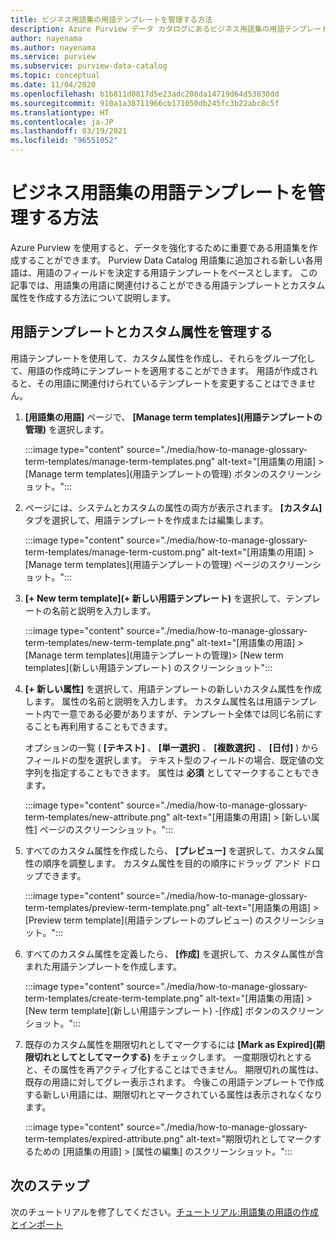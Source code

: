 ```yaml
---
title: ビジネス用語集の用語テンプレートを管理する方法
description: Azure Purview データ カタログにあるビジネス用語集の用語テンプレートを管理する方法について説明します。
author: nayenama
ms.author: nayenama
ms.service: purview
ms.subservice: purview-data-catalog
ms.topic: conceptual
ms.date: 11/04/2020
ms.openlocfilehash: b1b811d0817d5e23adc208da14719d64d53830dd
ms.sourcegitcommit: 910a1a38711966cb171050db245fc3b22abc8c5f
ms.translationtype: HT
ms.contentlocale: ja-JP
ms.lasthandoff: 03/19/2021
ms.locfileid: "96551052"
---
```

# <a name="how-to-manage-term-templates-for-business-glossary"></a>ビジネス用語集の用語テンプレートを管理する方法

Azure Purview を使用すると、データを強化するために重要である用語集を作成することができます。 Purview Data Catalog 用語集に追加される新しい各用語は、用語のフィールドを決定する用語テンプレートをベースとします。 この記事では、用語集の用語に関連付けることができる用語テンプレートとカスタム属性を作成する方法について説明します。

## <a name="manage-term-templates-and-custom-attributes"></a>用語テンプレートとカスタム属性を管理する

用語テンプレートを使用して、カスタム属性を作成し、それらをグループ化して、用語の作成時にテンプレートを適用することができます。 用語が作成されると、その用語に関連付けられているテンプレートを変更することはできません。

1. **[用語集の用語]** ページで、 **[Manage term templates]\(用語テンプレートの管理\)** を選択します。

   :::image type="content" source="./media/how-to-manage-glossary-term-templates/manage-term-templates.png" alt-text="[用語集の用語] > [Manage term templates]\(用語テンプレートの管理\) ボタンのスクリーンショット。":::

2. ページには、システムとカスタムの属性の両方が表示されます。 **[カスタム]** タブを選択して、用語テンプレートを作成または編集します。

   :::image type="content" source="./media/how-to-manage-glossary-term-templates/manage-term-custom.png" alt-text="[用語集の用語] > [Manage term templates]\(用語テンプレートの管理\) ページのスクリーンショット。":::

3. **[+ New term template]\(+ 新しい用語テンプレート\)** を選択して、テンプレートの名前と説明を入力します。

   :::image type="content" source="./media/how-to-manage-glossary-term-templates/new-term-template.png" alt-text="[用語集の用語] > [Manage term templates]\(用語テンプレートの管理\)> [New term templates]\(新しい用語テンプレート\) のスクリーンショット":::

4. **[+ 新しい属性]** を選択して、用語テンプレートの新しいカスタム属性を作成します。 属性の名前と説明を入力します。 カスタム属性名は用語テンプレート内で一意である必要がありますが、テンプレート全体では同じ名前にすることも再利用することもできます。

   オプションの一覧 ( **[テキスト]** 、 **[単一選択]** 、 **[複数選択]** 、 **[日付]** ) からフィールドの型を選択します。 テキスト型のフィールドの場合、既定値の文字列を指定することもできます。  属性は **必須** としてマークすることもできます。

   :::image type="content" source="./media/how-to-manage-glossary-term-templates/new-attribute.png" alt-text="[用語集の用語] > [新しい属性] ページのスクリーンショット。":::

5. すべてのカスタム属性を作成したら、 **[プレビュー]** を選択して、カスタム属性の順序を調整します。 カスタム属性を目的の順序にドラッグ アンド ドロップできます。

   :::image type="content" source="./media/how-to-manage-glossary-term-templates/preview-term-template.png" alt-text="[用語集の用語] > [Preview term template]\(用語テンプレートのプレビュー\) のスクリーンショット。":::

6. すべてのカスタム属性を定義したら、 **[作成]** を選択して、カスタム属性が含まれた用語テンプレートを作成します。

   :::image type="content" source="./media/how-to-manage-glossary-term-templates/create-term-template.png" alt-text="[用語集の用語] > [New term template]\(新しい用語テンプレート\) -[作成] ボタンのスクリーンショット。":::

7. 既存のカスタム属性を期限切れとしてマークするには **[Mark as Expired]\(期限切れとしてとしてマークする\)** をチェックします。 一度期限切れとすると、その属性を再アクティブ化することはできません。 期限切れの属性は、既存の用語に対してグレー表示されます。 今後この用語テンプレートで作成する新しい用語には、期限切れとマークされている属性は表示されなくなります。

   :::image type="content" source="./media/how-to-manage-glossary-term-templates/expired-attribute.png" alt-text="期限切れとしてマークするための [用語集の用語] > [属性の編集] のスクリーンショット。":::

## <a name="next-steps"></a>次のステップ

次のチュートリアルを修了してください。[チュートリアル:用語集の用語の作成とインポート](tutorial-import-create-glossary-terms.md)
